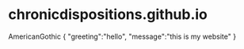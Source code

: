 # chronicdispositions.github.io
AmericanGothic
{
  "greeting":"hello",
  "message":"this is my website"
}
